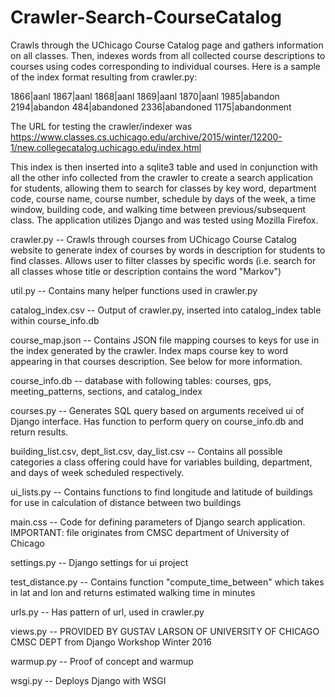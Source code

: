 # Crawler-Search-CourseCatalog
Crawls through the UChicago Course Catalog page and gathers information on all classes. Then, indexes words from all collected course descriptions to courses using codes corresponding to individual courses. Here is a sample of the index format resulting from crawler.py:

1866|aanl
1867|aanl
1868|aanl
1869|aanl
1870|aanl
1985|abandon
2194|abandon
484|abandoned
2336|abandoned
1175|abandonment

The URL for testing the crawler/indexer was 
https://www.classes.cs.uchicago.edu/archive/2015/winter/12200-1/new.collegecatalog.uchicago.edu/index.html

This index is then inserted into a sqlite3 table and used in conjunction with all the other info collected from the crawler to create a search application for students, allowing them to search for classes by key word, department code, course name, course number, schedule by days of the week, a time window, building code, and walking time between previous/subsequent class. The application utilizes Django and was tested using Mozilla Firefox. 

crawler.py -- Crawls through courses from UChicago Course Catalog website 
to generate index of courses by words in description for students to find classes. Allows user to filter classes by specific words (i.e. search for all classes whose title or description contains the word "Markov")

util.py -- Contains many helper functions used in crawler.py

catalog_index.csv -- Output of crawler.py, inserted into catalog_index table within course_info.db

course_map.json -- Contains JSON file mapping courses to keys for use in the index generated by the crawler. Index maps course key to word appearing in that courses description. See below for more information.

course_info.db -- database with following tables: courses, gps, meeting_patterns, sections, and catalog_index 

courses.py -- Generates SQL query based on arguments received ui of Django interface. Has function to perform query on course_info.db and return results. 

building_list.csv, dept_list.csv, day_list.csv -- Contains all possible categories a class offering could have for variables building, department, and days of week scheduled respectively. 

ui_lists.py -- Contains functions to find longitude and latitude of buildings for use in calculation of distance between two buildings

main.css -- Code for defining parameters of Django search application. IMPORTANT: file originates from CMSC department of University of Chicago

settings.py -- Django settings for ui project

test_distance.py -- Contains function "compute_time_between" which takes in lat and lon and returns estimated walking time in minutes 

urls.py -- Has pattern of url, used in crawler.py

views.py -- PROVIDED BY GUSTAV LARSON OF UNIVERSITY OF CHICAGO CMSC DEPT from Django Workshop Winter 2016

warmup.py -- Proof of concept and warmup

wsgi.py -- Deploys Django with WSGI

